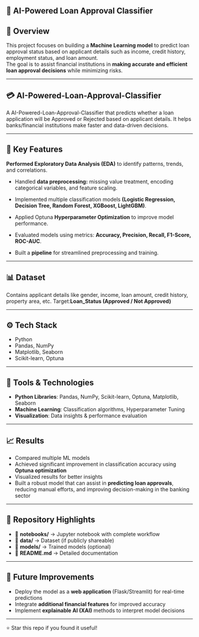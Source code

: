 ## 🤖 AI-Powered Loan Approval Classifier  

## 📌 Overview  
This project focuses on building a **Machine Learning model** to predict loan approval status based on applicant details such as income, credit history, employment status, and loan amount.  
The goal is to assist financial institutions in **making accurate and efficient loan approval decisions** while minimizing risks.  

---

## 💳 AI-Powered-Loan-Approval-Classifier
A AI-Powered-Loan-Approval-Classifier that predicts whether a loan application will be Approved or Rejected based on applicant details.
It helps banks/financial institutions make faster and data-driven decisions.

---

## 🚀 Key Features

**Performed Exploratory Data Analysis (EDA)** to identify patterns, trends, and correlations.

* Handled **data preprocessing:**  missing value treatment, encoding categorical variables, and feature scaling.

* Implemented multiple classification models **(Logistic Regression, Decision Tree, Random Forest, XGBoost, LightGBM)**.

* Applied Optuna **Hyperparameter Optimization** to improve model performance.

* Evaluated models using metrics: **Accuracy, Precision, Recall, F1-Score, ROC-AUC**.

* Built a **pipeline** for streamlined preprocessing and training.

---

## 📊 Dataset
Contains applicant details like gender, income, loan amount, credit history, property area, etc.
Target:**Loan_Status (Approved / Not Approved)**

---

## ⚙️ Tech Stack  
- Python  
- Pandas, NumPy  
- Matplotlib, Seaborn  
- Scikit-learn, Optuna  

---

## 🔹 Tools & Technologies  
- **Python Libraries**: Pandas, NumPy, Scikit-learn, Optuna, Matplotlib, Seaborn  
- **Machine Learning**: Classification algorithms, Hyperparameter Tuning  
- **Visualization**: Data insights & performance evaluation  

---

## 📈 Results  
- Compared multiple ML models  
- Achieved significant improvement in classification accuracy using **Optuna optimization**  
- Visualized results for better insights  
- Built a robust model that can assist in **predicting loan approvals**, reducing manual efforts, and improving decision-making in the banking sector  

---

## 📂 Repository Highlights  
- 📂 **notebooks/** → Jupyter notebook with complete workflow  
- 📂 **data/** → Dataset (if publicly shareable)  
- 📂 **models/** → Trained models (optional)  
- 📜 **README.md** → Detailed documentation  

---

## 🚀 Future Improvements  
- Deploy the model as a **web application** (Flask/Streamlit) for real-time predictions  
- Integrate **additional financial features** for improved accuracy  
- Implement **explainable AI (XAI)** methods to interpret model decisions  

---

⭐ Star this repo if you found it useful!

